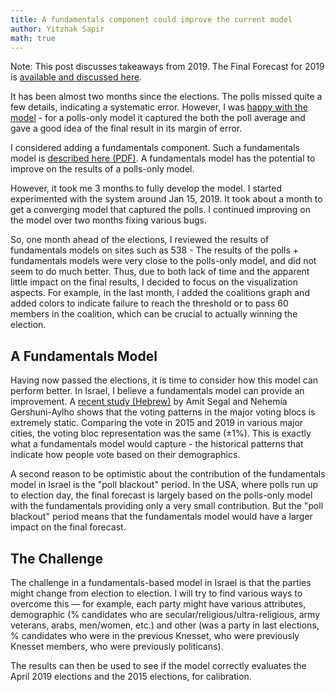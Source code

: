 ```yaml
---
title: A fundamentals component could improve the current model
author: Yitzhak Sapir
math: true
---
```

<style>
table { display: block; overflow-x: auto; white-space: nowrap }
</style>
Note: This post discusses takeaways from 2019. The Final Forecast for 2019 is [available and discussed here](http://pyhoshen.org/2019/04/07/2019-Election-Final-Forecast.html).

It has been almost two months since the elections. The polls missed quite a few details, indicating a systematic error. However, I was [happy with the model](https://pyhoshen.org/2019/04/12/The-polls-had-systematic-error-but-the-model-explained-them-well.html) - for a polls-only model it captured the both the poll average and gave a good idea of the final result in its margin of error.

I considered adding a fundamentals component. Such a fundamentals model is [described here (PDF)](http://lukas-stoetzer.org/assets/forecast-multiparty_appendix.pdf). A fundamentals model has the potential to improve on the results of a polls-only model.
<!--more-->

However, it took me 3 months to fully develop the model. I started experimented with the system around Jan 15, 2019. It took about a month to get a converging model that captured the polls. I continued improving on the model over two months fixing various bugs. 

So, one month ahead of the elections,  I reviewed the results of fundamentals models on sites such as 538 - The results of the polls + fundamentals models were very close to the polls-only model, and did not seem to do much better. Thus, due to both lack of time and the apparent little impact on the final results, I decided to focus on the visualization aspects. For example, in the last month, I added the coalitions graph and added colors to indicate failure to reach the threshold or to pass 60 members in the coalition, which can be crucial to actually winning the election.

## A Fundamentals Model

Having now passed the elections, it is time to consider how this model can perform better. In Israel, I believe a fundamentals model can provide an improvement. A [recent study (Hebrew)](https://twitter.com/amit_segal/status/1126732393845366784) by Amit Segal and Nehemia Gershuni-Aylho shows that the voting patterns in the major voting blocs is extremely static. Comparing the vote in 2015 and 2019 in various major cities, the voting bloc representation was the same (&plusmn;1%). This is exactly what a fundamentals model would capture - the historical patterns that indicate how people vote based on their demographics.

A second reason to be optimistic about the contribution of the fundamentals model in Israel is the "poll blackout" period. In the USA, where polls run up to election day, the final forecast is largely based on the polls-only model with the fundamentals providing only a very small contribution. But the "poll blackout" period means that the fundamentals model would have a larger impact on the final forecast.

## The Challenge

The challenge in a fundamentals-based model in Israel is that the parties might change from election to election. I will try to find various ways to overcome this &mdash; for example, each party might have various attributes, demographic (% candidates who are secular/religious/ultra-religious, army veterans, arabs, men/women, etc.) and other (was a party in last elections, % candidates who were in the previous Knesset, who were previously Knesset members, who were previously politicans).

The results can then be used to see if the model correctly evaluates the April 2019 elections and the 2015 elections, for calibration.
